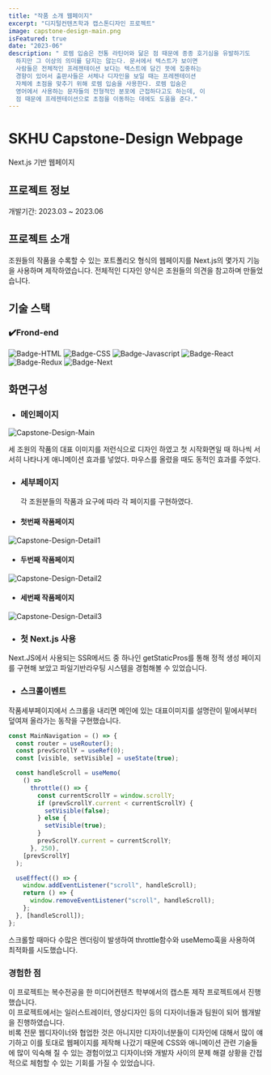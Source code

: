 ```yaml
---
title: "작품 소개 웹페이지"
excerpt: "디지털컨텐츠학과 캡스톤디자인 프로젝트"
image: capstone-design-main.png
isFeatured: true
date: "2023-06"
description: " 로렘 입숨은 전통 라틴어와 닮은 점 때문에 종종 호기심을 유발하기도
  하지만 그 이상의 의미를 담지는 않는다. 문서에서 텍스트가 보이면
  사람들은 전체적인 프레젠테이션 보다는 텍스트에 담긴 뜻에 집중하는
  경향이 있어서 출판사들은 서체나 디자인을 보일 때는 프레젠테이션
  자체에 초점을 맞추기 위해 로렘 입숨을 사용한다. 로렘 입숨은
  영어에서 사용하는 문자들의 전형적인 분포에 근접하다고도 하는데, 이
  점 때문에 프레젠테이션으로 초점을 이동하는 데에도 도움을 준다."
---
```


# SKHU Capstone-Design Webpage

Next.js 기반 웹페이지

## 프로젝트 정보

개발기간: 2023.03 ~ 2023.06

## 프로젝트 소개

조원들의 작품을 수록할 수 있는 포트폴리오 형식의 웹페이지를 Next.js의 몇가지 기능을 사용하며 제작하였습니다.
전체적인 디자인 양식은 조원들의 의견을 참고하며 만들었습니다.

## 기술 스택

### ✔️Frond-end

![Badge-HTML](../badges/badge-html.svg)
![Badge-CSS](../badges/badge-css.svg)
![Badge-Javascript](../badges/badge-javascript.svg)
![Badge-React](../badges/badge-react.svg)
![Badge-Redux](../badges/badge-redux.svg)
![Badge-Next](../badges/badge-next.svg)

## 화면구성

- ### 메인페이지

![Capstone-Design-Main](capstone-design-main.gif)

세 조원의 작품의 대표 이미지를 저런식으로 디자인 하였고 첫 시작화면일 때 하나씩 서서히 나타나게 애니메이션 효과를 넣었다.
마우스를 올렸을 때도 동적인 효과를 주었다.

- ### 세부페이지
  각 조원분들의 작품과 요구에 따라 각 페이지를 구현하였다.
- #### 첫번째 작품페이지

![Capstone-Design-Detail1](capstone-design-d1.gif)

- #### 두번째 작품페이지

![Capstone-Design-Detail2](capstone-design-d2.gif)

- #### 세번째 작품페이지

![Capstone-Design-Detail3](capstone-design-d3.gif)

- ### 첫 Next.js 사용

Next.JS에서 사용되는 SSR메서드 중 하나인 getStaticPros를 통해 정적 생성 페이지를 구현해 보았고 파일기반라우팅 시스템을 경험해볼 수 있었습니다.

- ### 스크롤이벤트

작품세부페이지에서 스크롤을 내리면 메인에 있는 대표이미지를 설명란이 밑에서부터 덮여져 올라가는 동작을 구현했습니다.

```js
const MainNavigation = () => {
  const router = useRouter();
  const prevScrollY = useRef(0);
  const [visible, setVisible] = useState(true);

  const handleScroll = useMemo(
    () =>
      throttle(() => {
        const currentScrollY = window.scrollY;
        if (prevScrollY.current < currentScrollY) {
          setVisible(false);
        } else {
          setVisible(true);
        }
        prevScrollY.current = currentScrollY;
      }, 250),
    [prevScrollY]
  );

  useEffect(() => {
    window.addEventListener("scroll", handleScroll);
    return () => {
      window.removeEventListener("scroll", handleScroll);
    };
  }, [handleScroll]);
};
```

스크롤할 때마다 수많은 렌더링이 발생하여 throttle함수와 useMemo훅을 사용하여 최적화를 시도했습니다.

### 경험한 점

이 프로젝트는 복수전공을 한 미디어컨텐츠 학부에서의 캡스톤 제작 프로젝트에서 진행했습니다.  
이 프로젝트에서는 일러스트레이터, 영상디자인 등의 디자이너들과 팀원이 되어 웹개발을 진행하였습니다.  
비록 전문 웹디자이너와 협업한 것은 아니지만 디자이너분들이 디자인에 대해서 많이 얘기하고 이를 토대로 웹페이지를 제작해 나갔기 때문에 CSS와 애니메이션 관련 기술들에 많이 익숙해 질 수 있는 경험이었고 디자이너와 개발자 사이의 문제 해결 상황을 간접적으로 체험할 수 있는 기회를 가질 수 있었습니다.
